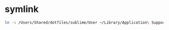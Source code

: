 # symlink
```zsh
ln -s /Users/Shared/dotfiles/sublime/User ~/Library/Application\ Support/Sublime\ Text\ 3/Packages/User
```
